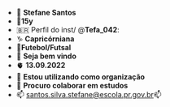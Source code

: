 - 👋 **Stefane Santos**
-  👀**15y**
-  🇧🇷 Perfil do inst/ @**Tefa_042**:
-  ♑ **Capricórniana**
- 🥇**Futebol/Futsal**
- 💌 **Seja bem vindo**
- 🫀 **13.09.2022**
- 🌱 **Estou utilizando como organização**
- 💞️ **Procuro colaborar em estudos**
- 📫 santos.silva.stefane@escola.pr.gov.br📫
<!---
stefanetf/stefanetf is a ✨ special ✨ repository because its `README.md` (this file) appears on your GitHub profile.
You can click the Preview link to take a look at your changes.
--->

